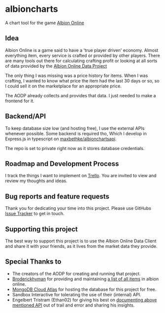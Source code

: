 # albioncharts
A chart tool for the game [Albion Online](http://albiononline.com)

## Idea
Albion Online is a game said to have a
'true player driven' economy. Almost
everything item, every service is crafted 
or provided by other players.
There are many tools out there for calculating
crafting profit or looking at all sorts of data
provided by the [Albion Online Data Project](http://albion-online-data.com)

The only thing I was missing was a price history
for items. When I was crafting, I wanted to know
what price the item had the last 30 days or so, so
I could sell it on the marketplace for an appropriate
price.

The AODP already collects and provides that data.
I just needed to make a frontend for it.

## Backend/API
To keep database size low (and hosting free), I use the
external APIs whenever possible. Some backend is required tho,
Which I develop in Express.js in typescript on [maxbethke/albionchartsapi](https://github.com/maxbethke/albionchartsapi).

The repo is set to private right now as it stores database credentials.

## Roadmap and Development Process
I track the things I want to implement on
[Trello](https://trello.com/b/5bNEsHen/albioncharts).
You are invited to view and review my thoughts and 
ideas.

## Bug reports and feature requests
Thank you for dedicating your time into this project.
Please use GitHubs [Issue Tracker](https://github.com/maxbethke/albioncharts/issues)
to get in touch.

## Supporting this project
The best way to support this project is to use the
Albion Online Data Client and share it with your friends,
as it lives from the market data they provide.

## Special Thanks to
* The creators of the AODP for creating and running that project.
* [Broderickhyman](https://github.com/broderickhyman) for providing and maintaining [a list of all items](https://github.com/broderickhyman/ao-bin-dumps) in albion online.
* [MongoDB Cloud Atlas](https://www.mongodb.com/cloud/atlas) for hosting the database for this project for free.
* Sandbox Interactive for tolerating the use of their (internal) API.
* Engelbert Tristram (Ethan02) for giving his best on [documenting above mentioned API](https://www.tools4albion.com/api_info.php) out of trail and error and sharing his insights.
